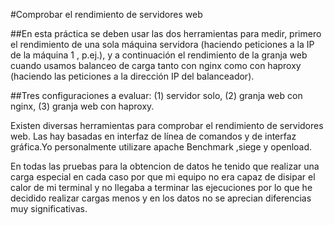 #Comprobar el rendimiento de servidores web

##En esta práctica se deben usar las dos herramientas para medir, primero el rendimiento de una sola máquina servidora (haciendo peticiones a la IP de la máquina 1 , p.ej.), y a continuación el rendimiento de la granja web cuando usamos balanceo de carga tanto con nginx como con haproxy (haciendo las peticiones a la dirección IP del balanceador). 

##Tres configuraciones a evaluar: (1) servidor solo, (2) granja web con nginx, (3) granja web con haproxy.

Existen diversas herramientas para comprobar el rendimiento de servidores web. Las hay basadas en interfaz de línea de comandos y de interfaz gráfica.Yo personalmente utilizare apache Benchmark ,siege y openload.

En todas las pruebas para la obtencion de datos he tenido que realizar una carga especial en cada caso por que mi equipo no era capaz de disipar el calor de mi terminal y no llegaba a terminar las ejecuciones por lo que he decidido realizar cargas menos y en los datos no se aprecian diferencias muy significativas.
